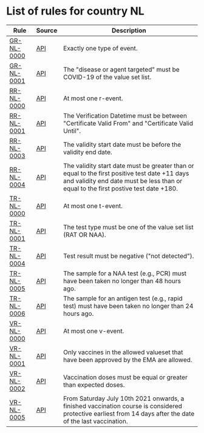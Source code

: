 # List of rules for country NL

| Rule | Source | Description |
| ---- | ------ | ----------- |
| [GR-NL-0000](GR-NL-0000.json) | [API](https://dgca-businessrule-service.ezdrav.si/rules/NL/45c10eb36ebb643f290b42bfe16186db556e0aeddd013639b298be941d0c25f7) | Exactly one type of event. |
| [GR-NL-0001](GR-NL-0001.json) | [API](https://dgca-businessrule-service.ezdrav.si/rules/NL/a5ee77ce16b86bd9c721f921e31ca42cc24fd27b71de12506553a9d0de8a19f1) | The "disease or agent targeted" must be COVID-19 of the value set list. |
| [RR-NL-0000](RR-NL-0000.json) | [API](https://dgca-businessrule-service.ezdrav.si/rules/NL/0b2754836cd7b5769455fd086e956424ebe91f0c64b2eb1b8b263ec34a1b44dc) | At most one r-event. |
| [RR-NL-0001](RR-NL-0001.json) | [API](https://dgca-businessrule-service.ezdrav.si/rules/NL/ea8f089f23983e58b9a0629a65ebec4d41f949b68a45eae2d07853bdf8af03a3) | The Verification Datetime must be between "Certificate Valid From" and "Certificate Valid Until". |
| [RR-NL-0003](RR-NL-0003.json) | [API](https://dgca-businessrule-service.ezdrav.si/rules/NL/9f5ebd8409d0fca3e0154fd82e26b25e8f159a96886772297edf46e822b31f34) | The validity start date must be before the validity end date. |
| [RR-NL-0004](RR-NL-0004.json) | [API](https://dgca-businessrule-service.ezdrav.si/rules/NL/39da130ed104c03339bdf5c7fa4ee8564ebf3b0e966c7ab90338e13e534ed1de) | The validity start date must be greater than or equal to the first positive test date  +11 days and validity end date must be less than or equal to the first postive test date +180. |
| [TR-NL-0000](TR-NL-0000.json) | [API](https://dgca-businessrule-service.ezdrav.si/rules/NL/ea7623924f9eac35331bb68f660f2e02980b6a782ad5316d8178412fa2c0c972) | At most one t-event. |
| [TR-NL-0001](TR-NL-0001.json) | [API](https://dgca-businessrule-service.ezdrav.si/rules/NL/e96b872b9270d0333fb7d852c34fee1cf6c1892071463f25285873e5fd492263) | The test type must be one of the value set list (RAT OR NAA). |
| [TR-NL-0004](TR-NL-0004.json) | [API](https://dgca-businessrule-service.ezdrav.si/rules/NL/23c017fd0c5636ca94e0069bbb1e528f84f581b1913a2b69fea09b4bae8ef1c6) | Test result must be negative ("not detected"). |
| [TR-NL-0005](TR-NL-0005.json) | [API](https://dgca-businessrule-service.ezdrav.si/rules/NL/46aa11c87e82fa57fc71b2f6111ae348c19dca5b0c5182d4e7b4664a141cc5b6) | The sample for a NAA test (e.g., PCR) must have been taken no longer than 48 hours ago. |
| [TR-NL-0006](TR-NL-0006.json) | [API](https://dgca-businessrule-service.ezdrav.si/rules/NL/b6264c811ce6af284dc2a1bb00526bbf0c73c8d4e5331b118ec6fc11acde0b61) | The sample for an antigen test (e.g., rapid test) must have been taken no longer than 24 hours ago. |
| [VR-NL-0000](VR-NL-0000.json) | [API](https://dgca-businessrule-service.ezdrav.si/rules/NL/da2196c87a0354dd0973be64cb2d010192a957ce0bf2554b313bb24c2015688a) | At most one v-event. |
| [VR-NL-0001](VR-NL-0001.json) | [API](https://dgca-businessrule-service.ezdrav.si/rules/NL/8f96ca94a5b59fbf9d2c4dfa82bbb4218f246caa0b860cbbabcc80aba2429351) | Only vaccines in the allowed valueset that have been approved by the EMA are allowed. |
| [VR-NL-0002](VR-NL-0002.json) | [API](https://dgca-businessrule-service.ezdrav.si/rules/NL/0455a42d368e26df8d6c705611b7886b6f92accb431ef808eecc134f62eaaabb) | Vaccination doses must be equal or greater than expected doses. |
| [VR-NL-0005](VR-NL-0005.json) | [API](https://dgca-businessrule-service.ezdrav.si/rules/NL/5a14f9bc4035da82386a48b9f28f4b1c8cecf16c93b13aa337ee3b15f4b06610) | From Saturday July 10th 2021 onwards, a finished vaccination course is considered protective earliest from 14 days after the date of the last vaccination. |
